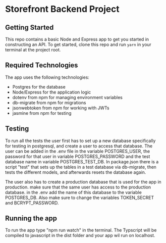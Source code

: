 # Storefront Backend Project

## Getting Started

This repo contains a basic Node and Express app to get you started in constructing an API. To get started, clone this repo and run `yarn` in your terminal at the project root.

## Required Technologies

The app uses the following technologies:

- Postgres for the database
- Node/Express for the application logic
- dotenv from npm for managing environment variables
- db-migrate from npm for migrations
- jsonwebtoken from npm for working with JWTs
- jasmine from npm for testing

## Testing

To run all the tests the user first has to set up a new database specifically for testing in postgresql, and create a user to access that database. The user can be added in the .env file in the variable POSTGRES_USER, the password for that user in variable POSTGRES_PASSWORD and the test database name in variable POSTGRES_TEST_DB. In package.json there is a script "test" that sets up the tables in a test database via db-migrate, then tests the different models, and afterwards resets the database again.

The user also has to create a production database that is used for the app in production. make sure that the same user has access to the production database. in the .env add the name of this database to the variable POSTGRES_DB. Also make sure to change the variables TOKEN_SECRET and BCRYPT_PASSWORD.

## Running the app

To run the app type "npm run watch" in the terminal. The Typscript will be compiled to javascript in the dist folder and your app wil run on localhost.
